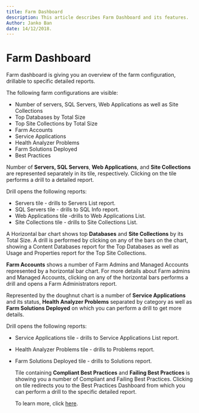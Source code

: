 ```yaml
---
title: Farm Dashboard
description: This article describes Farm Dashboard and its features.
Author: Janko Ban
date: 14/12/2018.
---
```


# Farm Dashboard

Farm dashboard is giving you an overview of the farm configuration, drillable to specific detailed reports.

The following farm configurations are visible:

* Number of servers, SQL Servers, Web Applications as well as Site Collections
* Top Databases by Total Size
* Top Site Collections by Total Size
* Farm Accounts
* Service Applications
* Health Analyzer Problems
* Farm Solutions Deployed
* Best Practices

Number of **Servers, SQL Servers**, **Web Applications**, and **Site Collections** are represented separately in its tile, respectively. Clicking on the tile performs a drill to a detailed report.

Drill opens the following reports:

* Servers tile - drills to Servers List report.
* SQL Servers tile - drills to SQL Info report.
* Web Applications tile -drills to Web Applications List.
* Site Collections tile - drills to Site Collections List.

A Horizontal bar chart shows top **Databases** and **Site Collections** by its Total Size. A drill is performed by clicking on any of the bars on the chart, showing a Content Databases report for the Top Databases as well as Usage and Properties report for the Top Site Collections.

**Farm Accounts** shows a number of Farm Admins and Managed Accounts represented by a horizontal bar chart. For more details about Farm admins and Managed Accounts, clicking on any of the horizontal bars performs a drill and opens a Farm Administrators report.

Represented by the doughnut chart is a number of **Service Applications** and its status, **Health Analyzer Problems** separated by category as well as **Farm Solutions Deployed** on which you can perform a drill to get more details.

Drill opens the following reports:

* Service Applications tile - drills to Service Applications List report.
* Health Analyzer Problems tile - drills to Problems report.
* Farm Solutions Deployed tile - drills to Solutions report.

  Tile containing **Compliant Best Practices** and **Failing Best Practices** is showing you a number of Compliant and Failing Best Practices. Clicking on tile redirects you to the Best Practices Dashboard from which you can perform a drill to the specific detailed report.

  To learn more, click [here](https://github.com/SysKitTeam/docs-spdockit/tree/a3be9909dc2d6acc7dec16493a5774df18ac0bf8/explore-reports-and-create-documentation/farm-explorer.md).


